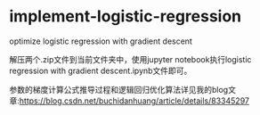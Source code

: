 # implement-logistic-regression
optimize logistic regression with gradient descent

解压两个.zip文件到当前文件夹中，使用jupyter notebook执行logistic regression with gradient descent.ipynb文件即可。

参数的梯度计算公式推导过程和逻辑回归优化算法详见我的blog文章:https://blog.csdn.net/buchidanhuang/article/details/83345297
